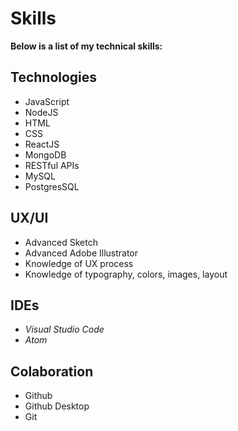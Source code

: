 # Skills

**Below is a list of my technical skills:**

## Technologies
- JavaScript
- NodeJS
- HTML
- CSS
- ReactJS
- MongoDB
- RESTful APIs
- MySQL
- PostgresSQL

## UX/UI 
- Advanced Sketch
- Advanced Adobe Illustrator
- Knowledge of UX process
- Knowledge of typography, colors, images, layout

## IDEs
- _Visual Studio Code_
- _Atom_

## Colaboration
- Github
- Github Desktop
- Git
